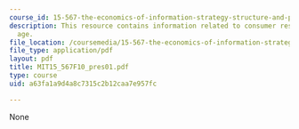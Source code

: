 ```yaml
---
course_id: 15-567-the-economics-of-information-strategy-structure-and-pricing-fall-2010
description: This resource contains information related to consumer resale in a digital
  age.
file_location: /coursemedia/15-567-the-economics-of-information-strategy-structure-and-pricing-fall-2010/a63fa1a9d4a8c7315c2b12caa7e957fc_MIT15_567F10_pres01.pdf
file_type: application/pdf
layout: pdf
title: MIT15_567F10_pres01.pdf
type: course
uid: a63fa1a9d4a8c7315c2b12caa7e957fc

---
```

None